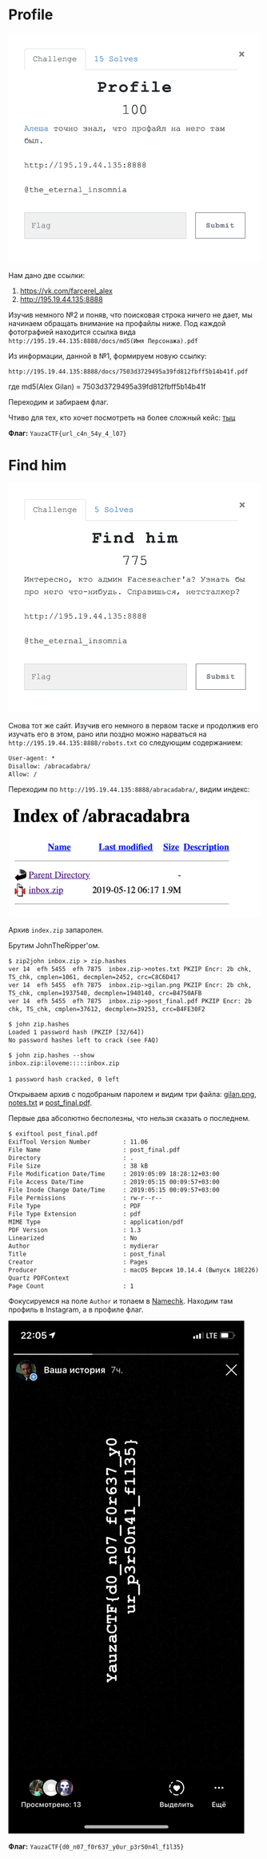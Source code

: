 # Profile 

![task](./src/profile.png)

Нам дано две ссылки:

1. https://vk.com/farcerel_alex
2. http://195.19.44.135:8888

Изучив немного №2 и поняв, что поисковая строка ничего не дает, мы начинаем обращать внимание на профайлы ниже. Под каждой фотографией находится ссылка вида 
`http://195.19.44.135:8888/docs/md5(Имя Персонажа).pdf`

Из информации, данной в №1, формируем новую ссылку:

```
http://195.19.44.135:8888/docs/7503d3729495a39fd812fbff5b14b41f.pdf
```

где md5(Alex Gilan) = 7503d3729495a39fd812fbff5b14b41f

Переходим и забираем флаг. 

Чтиво для тех, кто хочет посмотреть на более сложный кейс: [тыц](https://zlonov.ru/security/hack-the-gartner-via-address-ba/)

**Флаг:** `YauzaCTF{url_c4n_54y_4_l07}`

# Find him 

![task](./src/findhim.png)

Снова тот же сайт. Изучив его немного в первом таске и продолжив его изучать его в этом, рано или поздно можно нарваться на `http://195.19.44.135:8888/robots.txt` со следующим содержанием:

```
User-agent: *
Disallow: /abracadabra/
Allow: /
```
Переходим по `http://195.19.44.135:8888/abracadabra/`, видим индекс: 

![task](./src/index.png)

Архив `index.zip` запаролен.

Брутим JohnTheRipper'ом.

```
$ zip2john inbox.zip > zip.hashes
ver 14  efh 5455  efh 7875  inbox.zip->notes.txt PKZIP Encr: 2b chk, TS_chk, cmplen=1061, decmplen=2452, crc=C8C6D417
ver 14  efh 5455  efh 7875  inbox.zip->gilan.png PKZIP Encr: 2b chk, TS_chk, cmplen=1937540, decmplen=1940140, crc=B4750AFB
ver 14  efh 5455  efh 7875  inbox.zip->post_final.pdf PKZIP Encr: 2b chk, TS_chk, cmplen=37612, decmplen=39253, crc=B4FE30F2
```

```
$ john zip.hashes 
Loaded 1 password hash (PKZIP [32/64])
No password hashes left to crack (see FAQ)
```

```
$ john zip.hashes --show
inbox.zip:iloveme:::::inbox.zip

1 password hash cracked, 0 left
```

Открываем архив с подобраным паролем и видим три файла: [gilan.png](./src/gilan.png), [notes.txt](./src/notes.txt) и [post_final.pdf](./src/post_final.pdf).

Первые два абсолютно бесполезны, что нельзя сказать о последнем. 

```
$ exiftool post_final.pdf 
ExifTool Version Number         : 11.06
File Name                       : post_final.pdf
Directory                       : .
File Size                       : 38 kB
File Modification Date/Time     : 2019:05:09 18:28:12+03:00
File Access Date/Time           : 2019:05:15 00:09:57+03:00
File Inode Change Date/Time     : 2019:05:15 00:09:57+03:00
File Permissions                : rw-r--r--
File Type                       : PDF
File Type Extension             : pdf
MIME Type                       : application/pdf
PDF Version                     : 1.3
Linearized                      : No
Author                          : mydierar
Title                           : post_final
Creator                         : Pages
Producer                        : macOS Версия 10.14.4 (Выпуск 18E226) Quartz PDFContext
Page Count                      : 1
```

Фокусируемся на поле `Author` и топаем в [Namechk](https://namechk.com). Находим там профиль в Instagram, а в профиле флаг.

![inst](./src/inst.jpg)

**Флаг:** `YauzaCTF{d0_n07_f0r637_y0ur_p3r50n4l_f1l35}`



